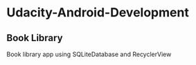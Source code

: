 # Udacity-Android-Development
## Book Library

Book library app using SQLiteDatabase and RecyclerView
